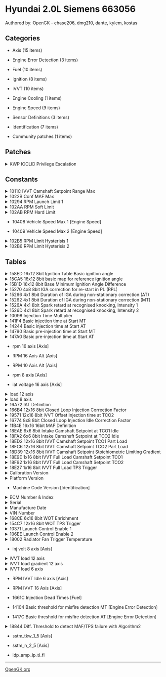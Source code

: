 # Hyundai 2.0L Siemens 663056

Authored by: OpenGK - chase206, dmg210, dante, kylem, kostas


## Categories

- Axis (15 items)

- Engine Error Detection (3 items)

- Fuel (10 items)

- Ignition (8 items)

- IVVT (10 items)

- Engine Cooling (1 items)

- Engine Speed (9 items)

- Sensor Definitions (3 items)

- Identification (7 items)

- Community patches (1 items)



## Patches


<details>
-	<summary>KWP IOCLID Privilege Escalation</summary>

	Adds a new InputOutputControlByLocalIdentifier, 0xBB, that upon passing to LONG_TERM_ADJUSTMENT, escalates privileges in current diagnostic session to Siemens level

</details>




## Constants


<details>
	<summary>1011C IVVT Camshaft Setpoint Range Max</summary>

	C_CAM_ADJ_RNG_MAX_IN

Constant Camshaft Adjust Range Max Intake

</details>



<details>
	<summary>1022B Conf MAF Max</summary>

	c_maf_max

</details>



<details>
	<summary>10294 RPM Launch Limit 1</summary>

	Set this the same as launch limit 2

Launch Control Enable 1 & 2 need to be enabled for these limits to work. Launch Limits work best at 4000 RPM and RPM Limit Hysterisis 1 & 2 set to 0 RPM. Lower values of 3500 RPM will work but at a reduced bounce rate.

</details>



<details>
	<summary>102AA RPM Soft Limit</summary>

	Ignition cutoff. Typically 96RPM lower than RPM Hard Limit.

If used with RPM Limit Hysterisis 1 & 2 set to 0 RPM you can set both Soft and Hard Limits to the same RPM value.

</details>



<details>
	<summary>102AB RPM Hard Limit</summary>

	Fuel cutoff. Typically 96RPM higher than RPM Hard Limit.

If used with RPM Limit Hysterisis 1 & 2 set to 0 RPM you can set both Soft and Hard Limits to the same RPM value.

</details>



- 10408 Vehicle Speed Max 1 [Engine Speed]



- 10409 Vehicle Speed Max 2 [Engine Speed]



<details>
	<summary>102B5 RPM Limit Hysterisis 1</summary>

	Set to 0 for fast limiter bounce.
Set to 1 for OEM limiter bounce.

Use in conjuction with RPM Limit Hysterisis 2.

</details>



<details>
	<summary>102B6 RPM Limit Hysterisis 2</summary>

	Set to 0 for fast limiter bounce.
Set to 17 for OEM limiter bounce.

Use in conjuction with RPM Limit Hysterisis 1.

</details>



## Tables


<details>
-	<summary>158ED 16x12 8bit Ignition Table Basic ignition angle</summary>

	Degrees of ignition advance for given RPM and engine load range.

X Axis is milligrams per stroke of airflow
Y axis is RPM

</details>



<details>
-	<summary>15CA5 16x12 8bit basic map for reference ignition angle</summary>

	Degrees of ignition advance for given RPM and engine load range.

X Axis is milligrams per stroke of airflow
Y axis is RPM

</details>



<details>
-	<summary>15B1D 16x12 8bit Base Minimum Ignition Angle Difference</summary>

	Basic minimum ignition angle difference value

</details>



<details>
-	<summary>15270 4x8 8bit IGA correction for re-start in PL (RPL)</summary>

	Index 98: IGA: id_iga_rpl__n__tco
IGA correction for re-start in PL (RPL)
            ID_IGA_RPL[°CRK] = f(N[rpm], TCO[°C]) 

</details>



<details>
-	<summary>15266 4x1 8bit Duration of IGA during non-stationary correction (AT)</summary>

	Index 97: IGA: id_iga_cycnr_tra_knk_at__n
Duration of IGA during non-stationary correction (AT)
            ID_IGA_CYCNR_TRA_KNK_AT[-] = f(N[rpm])

</details>



<details>
-	<summary>15262 4x1 8bit Duration of IGA during non-stationary correction (MT)</summary>

	Index 96: IGA: id_iga_cycnr_tra_knk_at__n
Duration of IGA during non-stationary correction (MT)
            ID_IGA_CYCNR_TRA_KNK_MT[-] = f(N[rpm])

</details>



<details>
-	<summary>1526A 4x1 8bit Spark retard at recognised knocking, Intensity 1</summary>

	Index: 317  KNK: id_iga_dec_knk_1__n_knk
            ID_IGA_DEC_KNK_1[°CRK/720°CRK] = f(N_KNK[rpm])

</details>



<details>
-	<summary>1526D 4x1 8bit Spark retard at recognised knocking, Intensity 2</summary>

	Index: 319  KNK: id_iga_dec_knk_2__n_knk
            ID_IGA_DEC_KNK_2[°CRK/720°CRK] = f(N_KNK[rpm])

</details>



<details>
-	<summary>10098 Injection Time Multiplier</summary>

	This is a scale factor for the injection pulse width. Can be used to scale injector size up and down. It is not precise as it affects the injector dead times as well.

</details>



<details>
-	<summary>141F4 Basic injection time at Start MT</summary>

	Index: 189  kf   4: ip_ti_cst__n__tco_st
            IP_TI_CST[-] = f(N[rpm], TCO_ST[ C])

</details>



<details>
-	<summary>14244 Basic injection time at Start AT</summary>

	Index: 190  kf   4a: ip_ti_cst_at__n__tco_st
            IP_TI_CST_AT[-] = f(N[rpm], TCO_ST[ C])

</details>



<details>
-	<summary>14790 Basic pre-injection time at Start MT</summary>

	Basic pre-injection time at Start MT ip_tipr_cst__tco
Injection (ST, AST, WUP)
            IP_TIPR_CST[ms] = f(TCO[ C])

</details>



<details>
-	<summary>147A0 Basic pre-injection time at Start AT</summary>

	Basic pre-injection time at Start MT ip_tipr_cst_at__tco
Injection (ST, AST, WUP)
            IP_TIPR_CST[ms] = f(TCO[ C])

</details>



- rpm 16 axis [Axis]



- RPM 16 Axis Alt [Axis]



- RPM 10 Axis Alt [Axis]



- rpm 8 axis [Axis]



- iat voltage 16 axis [Axis]



<details>
-	<summary>load 12 axis</summary>

	milligrams per stroke

</details>



<details>
-	<summary>load 8 axis</summary>

	milligrams per stroke

</details>



<details>
-	<summary>16A72 IAT Definition</summary>

	Intake air temperature  sensor definition

</details>



<details>
-	<summary>166B4 12x16 8bit Closed Loop Injection Correction Factor</summary>

	Index: 151
   151:      
Correction factor basic injection time

            IP_TI_COR[-] = f(N[rpm], MAF[mg/stk])

</details>



<details>
-	<summary>19571 12x16 8bit IVVT Offset Injection time at TCO2</summary>

	Index: 381  TI : ip_ti_ofs_ivvt__n__maf
Offset Injection time at TCO2
            IP_TI_OFS_IVVT[-] = f(N[rpm]), f(MAF[mg/stk])


</details>



<details>
-	<summary>16774 8x8 8bit Closed Loop Injection Idle Correction Factor</summary>

	Index: 152  kf   2: ip_ti_cor_is__n__maf
            IP_TI_COR_IS[-] = f(N[rpm], MAF[mg/stk])

</details>



<details>
-	<summary>11B4E 16x16 16bit MAF Definition</summary>

	MAF sensor definition

</details>



<details>
-	<summary>18EAE 6x6 8bit Intake Camshaft Setpoint at TCO1 Idle</summary>

	Index: 388  TI :IP_CAM_SP_TCO_1_IS_IVVT_IN
Target spread for TCO_1, idle, intake camshaft
           IP_CAM_SP_TCO_1_IS_IVVT_IN[°CRK] = f(N[rpm], MAF_IVVT[mg/stk])

</details>



<details>
-	<summary>18FA2 6x6 8bit Intake Camshaft Setpoint at TCO2 Idle</summary>

	Index: 389  TI :IP_CAM_SP_TCO_2_IS_IVVT_IN
Target spread for TCO_2, idle, intake camshaft
           IP_CAM_SP_TCO_2_IS_IVVT_IN[°CRK] = f(N[rpm], MAF_IVVT[mg/stk])

</details>



<details>
-	<summary>18ED2 12x16 8bit IVVT Camshaft Setpoint TCO1 Part Load</summary>

	Index: 391  TI :IP_CAM_SP_TCO_1_PL_IVVT_IN
Target spread for TCO_1, part load, intake camshaft
           IP_CAM_SP_TCO_1_PL_IVVT_IN[°CRK] = f(N[rpm], MAF_IVVT[mg/stk])

</details>



<details>
-	<summary>18FC6 12x16 8bit IVVT Camshaft Setpoint TCO2 Part Load</summary>

	Index: 392  TI :IP_CAM_SP_TCO_2_PL_IVVT_IN
Target spread for TCO_2, part load, intake camshaft
           IP_CAM_SP_TCO_2_PL_IVVT_IN[°CRK] = f(N[rpm], MAF_IVVT[mg/stk])

</details>



<details>
-	<summary>18D39 12x16 8bit IVVT Camshaft Setpoint Stoichiometric Limiting Gradient</summary>

	Index: 397  TI : ID_CAM_SP_AFS_LGRD
Maximum allowed gradient into overlap direction, in and ex
           ID_CAM_SP_AFS_LGRD[°CRK] = f(N[1/min], MAF[mg/stk])

</details>



<details>
-	<summary>18E9E 1x16 8bit IVVT Full Load Camshaft Setpoint TCO1</summary>

	Index 395: IP_CAM_SP_TCO_1_FL_IVVT_IN          
            Target spread at TCO_1, high load, intake camshaft
             IP_CAM_SP_TCO_1_FL_IVVT_IN[°CRK] = f(N[rpm])

</details>



<details>
-	<summary>18F92 1x16 8bit IVVT Full Load Camshaft Setpoint TCO2</summary>

	Index 396: IP_CAM_SP_TCO_2_FL_IVVT_IN          
            Target spread at TCO_2, high load, intake camshaft
             IP_CAM_SP_TCO_2_FL_IVVT_IN[°CRK] = f(N[rpm])

</details>



<details>
-	<summary>18E27 1x16 8bit IVVT Full Load TPS Trigger</summary>

	Index: 394  IVVT: ID_PV_AV_FL_IVVT
            PV-threshold to control IVVT at high load
            ID_PV_AV_FL_IVVT[%] = f(N[rpm])

</details>



<details>
-	<summary>Calibration Version</summary>

	This should match the XDF file version.

</details>



<details>
-	<summary>Platform Version</summary>

	Chassis/Year/Region/Engine

May be used by NGM to identify tune parameters. Example being "Stg2_310I" indicating Stage 2 310.

</details>



- Machine Code Version [Identification]



<details>
-	<summary>ECM Number & Index</summary>

	Printed on ECM label

</details>



<details>
-	<summary>Serial</summary>

	Last 4 digits are printed on ECM label

</details>



<details>
-	<summary>Manufacture Date</summary>

	Printed on ECM label

</details>



<details>
-	<summary>VIN Number</summary>

	May be blank with zeros or ÿ for years 2002-2004.

</details>



<details>
-	<summary>168CE 6x16 8bit WOT Enrichment</summary>

	Conversion value UNKNOWN

Increase to enrichen fuel and decrease to lean fuel under full load WOT condition at a given RPM. Use WOT TPS Trigger table to set TPS angle for full load WOT detection.

</details>



<details>
-	<summary>154C7 12x16 8bit WOT TPS Trigger</summary>

	Conversion value is estimated and not exact.

Sets minimum TPS angle for full load WOT condition. Use WOT Enrichment table to adjust enrichment factor.

</details>



<details>
-	<summary>10371 Launch Control Enable 1</summary>

	To enable launch control, set value to 104.
To disable launch control, set value to 177.

Launch Control Enable 2 is also required.

</details>



<details>
-	<summary>106EE Launch Control Enable 2</summary>

	To enable launch control, set value to 1 & 0.
To disable launch control, set value to 104 & 16.

Launch Control Enable 1 is also required.

</details>



<details>
-	<summary>18002 Radiator Fan Trigger Temperature</summary>

	Conversion equation is UNKNOWN.

Set first value to 189 for OEM trigger temp of about 193F.
Set first value to 171 for a trigger temp of about 175F.

First value is initial fan trigger temperature. 
Second and third values are unknown. These other values likely middle and high overheat shutdown trigger temps to enable an ignition or fuel strategy to save the motor from damage.

</details>



- inj volt 8 axis [Axis]



<details>
-	<summary>IVVT load 12 axis</summary>

	milligrams per stroke

</details>



<details>
-	<summary>IVVT load gradient 12 axis</summary>

	milligrams per stroke

</details>



<details>
-	<summary>IVVT load 6 axis</summary>

	milligrams per stroke

</details>



- RPM IVVT Idle 6 axis [Axis]



- RPM IVVT 16 Axis [Axis]



- 1661C Injection Dead Times [Fuel]



- 14104 Basic threshold for misfire detection MT [Engine Error Detection]



- 1417C Basic threshold for misfire detection AT [Engine Error Detection]



<details>
-	<summary>18844 Diff. Threshold to detect MAF/TPS failure with Algorithm2</summary>

	Index: 538 MAF-TPS rationality check
MAF_MDL_DIF thd.to detect MAF/TPS failure with Algorithm2
            IP_MAF_TPS_PLAUS_DIAG_2[kg/h] = f(N_32[rpm])


</details>



- sstm_tkw_1_5 [Axis]



- sstm_n_2_5 [Axis]



- ldp_amp_ip_ti_fl 



---
[OpenGK.org](https://opengk.org)